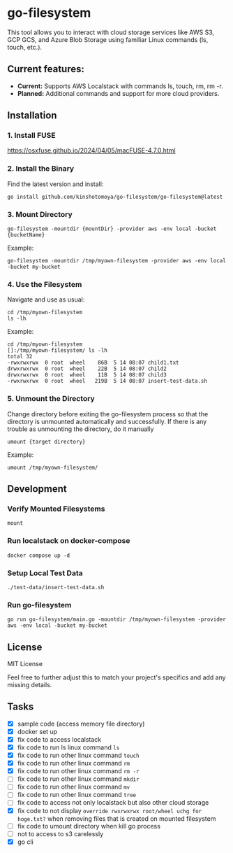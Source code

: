 # go-filesystem

This tool allows you to interact with cloud storage services like AWS S3, GCP GCS, and Azure Blob Storage using familiar Linux commands (ls, touch, etc.).

## Current features:
- **Current:** Supports AWS Localstack with commands ls, touch, rm, rm -r.
- **Planned:** Additional commands and support for more cloud providers.


## Installation

### 1. Install FUSE

https://osxfuse.github.io/2024/04/05/macFUSE-4.7.0.html

### 2. Install the Binary

Find the latest version and install:
```shell
go install github.com/kinshotomoya/go-filesystem/go-filesystem@latest
```

### 3. Mount Directory
```shell
go-filesystem -mountdir {mountDir} -provider aws -env local -bucket {bucketName}
```

Example:
```shell
go-filesystem -mountdir /tmp/myown-filesystem -provider aws -env local -bucket my-bucket
```

### 4. Use the Filesystem
Navigate and use as usual:
```shell
cd /tmp/myown-filesystem
ls -lh
```

Example:
```shell
cd /tmp/myown-filesystem
[]:/tmp/myown-filesystem/ ls -lh                                            
total 32
-rwxrwxrwx  0 root  wheel    86B  5 14 08:07 child1.txt
drwxrwxrwx  0 root  wheel    22B  5 14 08:07 child2
drwxrwxrwx  0 root  wheel    11B  5 14 08:07 child3
-rwxrwxrwx  0 root  wheel   219B  5 14 08:07 insert-test-data.sh
```

### 5. Unmount the Directory
Change directory before exiting the go-filesystem process so that the directory is unmounted automatically and successfully.
If there is any trouble as unmounting the directory, do it manually 

```shell
umount {target directory}
```

Example:
```shell
umount /tmp/myown-filesystem/
```


## Development

### Verify Mounted Filesystems
```shell
mount
```

### Run localstack on docker-compose
```shell
docker compose up -d
```

### Setup Local Test Data 
```shell
./test-data/insert-test-data.sh
```

### Run go-filesystem
```shell
go run go-filesystem/main.go -mountdir /tmp/myown-filesystem -provider aws -env local -bucket my-bucket
```

## License
MIT License

Feel free to further adjust this to match your project's specifics and add any missing details.


## Tasks
- [x] sample code (access memory file directory)
- [x] docker set up
- [x] fix code to access localstack
- [x] fix code to run ls linux command `ls`
- [x] fix code to run other linux command `touch`
- [x] fix code to run other linux command `rm`
- [x] fix code to run other linux command `rm -r`
- [ ] fix code to run other linux command `mkdir`
- [ ] fix code to run other linux command `mv`
- [ ] fix code to run other linux command `tree`
- [ ] fix code to access not only localstack but also other cloud storage
- [x] fix code to not display `override rwxrwxrwx root/wheel uchg for hoge.txt?` when removing files that is created on mounted filesystem
- [ ] fix code to umount directory when kill go process
- [ ] not to access to s3 carelessly
- [x] go cli